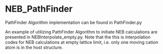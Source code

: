 # NEB_PathFinder

PathFinder Algorithm implementation can be found in PathFinder.py


An example of utilizing PathFinder Algorithm to initiate NEB calculations are presented in NEBInterpolate_empty.py.
Note that the this is interpolation codes for NEB calculations at empty lattice limit, i.e. only one moving cation atom is
in the host structure.
